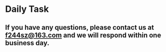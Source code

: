 # Daily Task
## If you have any questions, please contact us at f244sz@163.com and we will respond within one business day.
